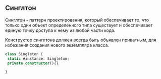 ## Синглтон

Синглтон - паттерн проектирования, который обеспечивает то, что только один объект определённого типа существует и обеспечивает единую точку доступа к нему из любой части кода.

Конструктор синглтона должен всегда быть объявлен приватным, для избежания создания нового экземпляра класса.

```typescript
class Singleton {
 static #instance: Singleton;
 private constructor(){}

}
```
